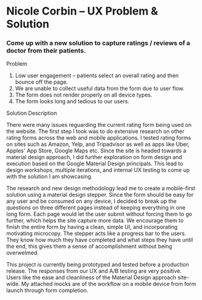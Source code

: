 # Nicole Corbin – UX Problem & Solution

### Come up with a new solution to capture ratings / reviews of a doctor from their patients.

Problem
1. Low user engagement – patients select an overall rating and then bounce off the page.
2. We are unable to collect useful data from the form due to user flow.
3. The form does not render properly on all device types. 
4. The form looks long and tedious to our users.

Solution Description

There were many issues reguarding the current rating form being used on the website. The first step I took was to do extensive research on other rating forms across the web and mobile applications. I tested rating forms on sites such as Amazon, Yelp, and Tripadvisor as well as apps like Uber, Apples' App Store, Google Maps etc. Since the site is headed towards a material design approach, I did further exploration on form design and execution based on the Google Material Design principals. This lead to design workshops, multiple iterations, and internal UX testing to come up with the solution I am showcasing.

The research and new design methodology lead me to create a mobile-first solution using a material design stepper. Since the form should be easy for any user and be consumed on any device, I decided to break up the questions on three different pages instead of keeping everything in one long form. Each page would let the user submit without forcing them to go further, which helps the site capture more data. We encourage them to finish the entire form by having a clean, simple UI, and incorporating motivating microcopy. The stepper acts like a progress bar to the users. They know how much they have completed and what steps they have until the end, this gives them a sense of accomplishment without being overwelmed. 

This project is currently being prototyped and tested before a production release. The responses from our UX and A/B testing are very positive. Users like the ease and cleanliness of the Material Design approach site-wide. My attached mocks are of the workflow on a mobile device from form launch through form completion.
